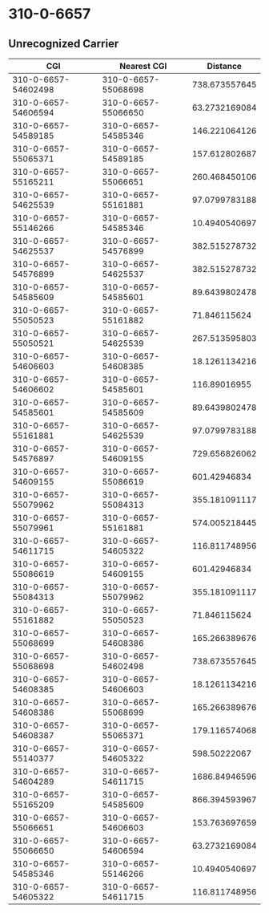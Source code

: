 # 310-0-6657
## Unrecognized Carrier


| CGI | Nearest CGI | Distance |
|-----|-------------|----------|
| 310-0-6657-54602498 | 310-0-6657-55068698 | 738.673557645 |
| 310-0-6657-54606594 | 310-0-6657-55066650 | 63.2732169084 |
| 310-0-6657-54589185 | 310-0-6657-54585346 | 146.221064126 |
| 310-0-6657-55065371 | 310-0-6657-54589185 | 157.612802687 |
| 310-0-6657-55165211 | 310-0-6657-55066651 | 260.468450106 |
| 310-0-6657-54625539 | 310-0-6657-55161881 | 97.0799783188 |
| 310-0-6657-55146266 | 310-0-6657-54585346 | 10.4940540697 |
| 310-0-6657-54625537 | 310-0-6657-54576899 | 382.515278732 |
| 310-0-6657-54576899 | 310-0-6657-54625537 | 382.515278732 |
| 310-0-6657-54585609 | 310-0-6657-54585601 | 89.6439802478 |
| 310-0-6657-55050523 | 310-0-6657-55161882 | 71.846115624 |
| 310-0-6657-55050521 | 310-0-6657-54625539 | 267.513595803 |
| 310-0-6657-54606603 | 310-0-6657-54608385 | 18.1261134216 |
| 310-0-6657-54606602 | 310-0-6657-54585601 | 116.89016955 |
| 310-0-6657-54585601 | 310-0-6657-54585609 | 89.6439802478 |
| 310-0-6657-55161881 | 310-0-6657-54625539 | 97.0799783188 |
| 310-0-6657-54576897 | 310-0-6657-54609155 | 729.656826062 |
| 310-0-6657-54609155 | 310-0-6657-55086619 | 601.42946834 |
| 310-0-6657-55079962 | 310-0-6657-55084313 | 355.181091117 |
| 310-0-6657-55079961 | 310-0-6657-55161881 | 574.005218445 |
| 310-0-6657-54611715 | 310-0-6657-54605322 | 116.811748956 |
| 310-0-6657-55086619 | 310-0-6657-54609155 | 601.42946834 |
| 310-0-6657-55084313 | 310-0-6657-55079962 | 355.181091117 |
| 310-0-6657-55161882 | 310-0-6657-55050523 | 71.846115624 |
| 310-0-6657-55068699 | 310-0-6657-54608386 | 165.266389676 |
| 310-0-6657-55068698 | 310-0-6657-54602498 | 738.673557645 |
| 310-0-6657-54608385 | 310-0-6657-54606603 | 18.1261134216 |
| 310-0-6657-54608386 | 310-0-6657-55068699 | 165.266389676 |
| 310-0-6657-54608387 | 310-0-6657-55065371 | 179.116574068 |
| 310-0-6657-55140377 | 310-0-6657-54605322 | 598.50222067 |
| 310-0-6657-54604289 | 310-0-6657-54611715 | 1686.84946596 |
| 310-0-6657-55165209 | 310-0-6657-54585609 | 866.394593967 |
| 310-0-6657-55066651 | 310-0-6657-54606603 | 153.763697659 |
| 310-0-6657-55066650 | 310-0-6657-54606594 | 63.2732169084 |
| 310-0-6657-54585346 | 310-0-6657-55146266 | 10.4940540697 |
| 310-0-6657-54605322 | 310-0-6657-54611715 | 116.811748956 |
